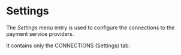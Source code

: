 # Settings

The *Settings* menu entry is used to configure the connections to the payment service providers.

It contains only the CONNECTIONS (Settings) tab.